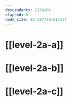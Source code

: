 ```yaml
---
descendants: 1174106
elapsed: 0
node_size: 92.5977491517517
---
```


# [[level-2a-a]]

# [[level-2a-b]]

# [[level-2a-c]]
